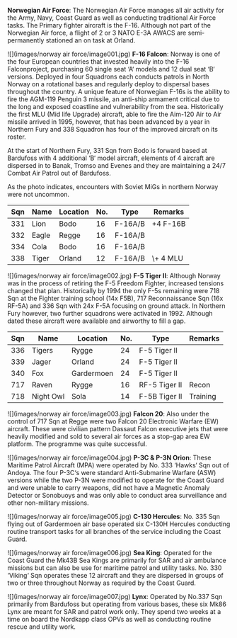 **Norwegian Air Force**: The Norwegian Air Force manages all air activity for the Army, Navy, Coast Guard as well as conducting traditional Air Force tasks. The Primary fighter aircraft is the F-16. Although not part of the Norwegian Air force, a flight of 2 or 3 NATO E-3A AWACS are semi-permanently stationed an on task at Orland.

![](images/norway air force/image001.jpg) **F-16 Falcon**: Norway is one of the four European countries that invested heavily into the F-16 Falconproject, purchasing 60 single seat ‘A‘ models and 12 dual seat ‘B‘ versions. Deployed in four Squadrons each conducts patrols in North Norway on a rotational bases and regularly deploy to dispersal bases throughout the country. A unique feature of Norwegian F-16s is the ability to fire the AGM-119 Penguin 3 missile, an anti-ship armament critical due to the long and exposed coastline and vulnerability from the sea. Historically the first MLU (Mid life Upgrade) aircraft, able to fire the Aim-120 Air to Air missile arrived in 1995, however, that has been advanced by a year in Northern Fury and 338 Squadron has four of the improved aircraft on its roster.

At the start of Northern Fury, 331 Sqn from Bodo is forward based at Bardufoss with 4 additional ‘B‘ model aircraft, elements of 4 aircraft are dispersed in to Banak, Tromso and Evenes and they are maintaining a 24/7 Combat Air Patrol out of Bardufoss.

As the photo indicates, encounters with Soviet MiGs in northern Norway were not uncommon.

| Sqn | Name  | Location | No. | Type    | Remarks   |
| --- | ----- | -------- | --- | ------- | --------- |
| 331 | Lion  | Bodo     | 16  | F-16A/B | +4 F-16B  |
| 332 | Eagle | Regge    | 16  | F-16A/B |           |
| 334 | Cola  | Bodo     | 16  | F-16A/B |           |
| 338 | Tiger | Orland   | 12  | F-16A/B | \\+ 4 MLU |

![](images/norway air force/image002.jpg) **F-5 Tiger II**: Although Norway was in the process of retiring the F-5 Freedom Fighter, increased tensions changed that plan. Historically by 1994 the only F-5s remaining were 718 Sqn at the Fighter training school (14x F5B), 717 Reconnaissance Sqn (16x RF-5A) and 336 Sqn with 24x F-5A focusing on ground attack. In Northern Fury however, two further squadrons were activated in 1992. Although dated these aircraft were available and airworthy to fill a gap.

| Sqn | Name      | Location   | No. | Type          | Remarks  |
| --- | --------- | ---------- | --- | ------------- | -------- |
| 336 | Tigers    | Rygge      | 24  | F-5 Tiger II  |          |
| 339 | Jager     | Orland     | 24  | F-5 Tiger II  |          |
| 340 | Fox       | Gardermoen | 24  | F-5 Tiger II  |          |
| 717 | Raven     | Rygge      | 16  | RF-5 Tiger II | Recon    |
| 718 | Night Owl | Sola       | 14  | F-5B Tiger II | Training |

![](images/norway air force/image003.jpg) **Falcon 20**: Also under the control of 717 Sqn at Regge were two Falcon 20 Electronic Warfare (EW) aircraft. These were civilian pattern Dassaut Falcon executive jets that were heavily modified and sold to several air forces as a stop-gap area EW platform. The programme was quite successful.

![](images/norway air force/image004.jpg) **P-3C & P-3N Orion**: These Maritime Patrol Aircraft (MPA) were operated by No. 333 ‘Hawks‘ Sqn out of Andoya. The four P-3C‘s were standard Anti-Submarine Warfare (ASW) versions while the two P-3N were modified to operate for the Coast Guard and were unable to carry weapons, did not have a Magnetic Anomaly Detector or Sonobuoys and was only able to conduct area surveillance and other non-military missions.

![](images/norway air force/image005.jpg) **C-130 Hercules**: No. 335 Sqn flying out of Gardermoen air base operated six C-130H Hercules conducting routine transport tasks for all branches of the service including the Coast Guard.

![](images/norway air force/image006.jpg) **Sea King**: Operated for the Coast Guard the Mk43B Sea Kings are primarily for SAR and air ambulance missions but can also be use for maritime patrol and utility tasks. No. 330 ‘Viking‘ Sqn operates these 12 aircraft and they are dispersed in groups of two or three throughout Norway as required by the Coast Guard.

![](images/norway air force/image007.jpg) **Lynx**: Operated by No.337 Sqn primarily from Bardufoss but operating from various bases, these six Mk86 Lynx are meant for SAR and patrol work only. They spend two weeks at a time on board the Nordkapp class OPVs as well as conducting routine rescue and utility work.
